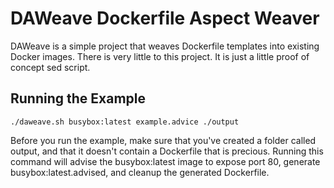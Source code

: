 # DAWeave Dockerfile Aspect Weaver
DAWeave is a simple project that weaves Dockerfile templates into existing Docker images. There is very little to this project. It is just a little proof of concept sed script.

## Running the Example
```
./daweave.sh busybox:latest example.advice ./output
```
Before you run the example, make sure that you've created a folder called output, and that it doesn't contain a Dockerfile that is precious.
Running this command will advise the busybox:latest image to expose port 80, generate busybox:latest.advised, and cleanup the generated Dockerfile.
